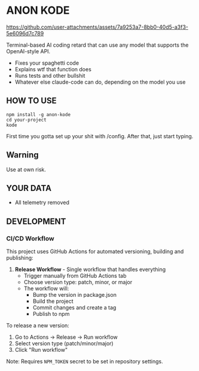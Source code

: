 # ANON KODE


https://github.com/user-attachments/assets/7a9253a7-8bb0-40d5-a3f3-5e6096d7c789


Terminal-based AI coding retard that can use any model that supports the OpenAI-style API.

- Fixes your spaghetti code
- Explains wtf that function does
- Runs tests and other bullshit
- Whatever else claude-code can do, depending on the model you use

## HOW TO USE

```
npm install -g anon-kode
cd your-project
kode
```

First time you gotta set up your shit with /config. After that, just start typing.

## Warning

Use at own risk.


## YOUR DATA

- All telemetry removed

## DEVELOPMENT

### CI/CD Workflow

This project uses GitHub Actions for automated versioning, building and publishing:

1. **Release Workflow** - Single workflow that handles everything
   - Trigger manually from GitHub Actions tab
   - Choose version type: patch, minor, or major
   - The workflow will:
     - Bump the version in package.json
     - Build the project
     - Commit changes and create a tag
     - Publish to npm

To release a new version:
1. Go to Actions → Release → Run workflow
2. Select version type (patch/minor/major)
3. Click "Run workflow"

Note: Requires `NPM_TOKEN` secret to be set in repository settings.
